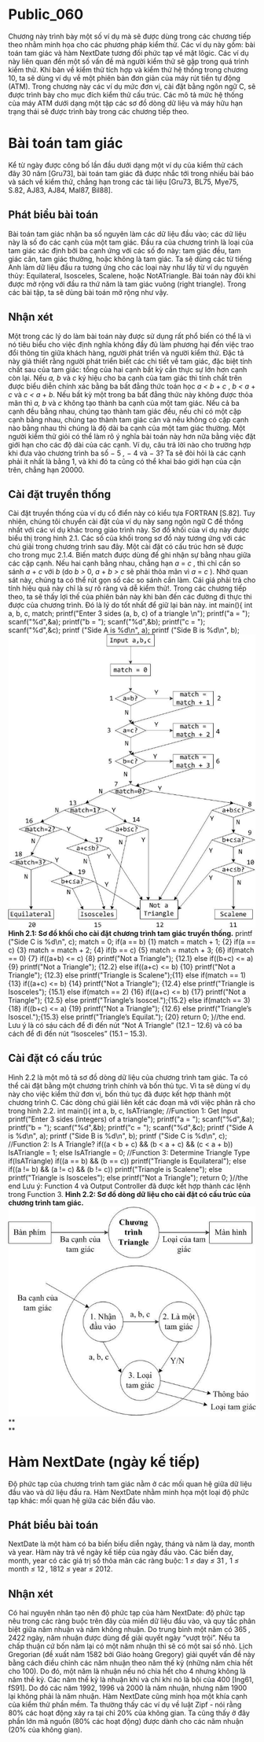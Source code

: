 # Public_060

Chương này trình bày một số ví dụ mà sẽ được dùng trong các chương tiếp theo nhằm minh họa cho các phương pháp kiểm thử. Các ví dụ này gồm: bài toán tam giác và hàm NextDate tương đối phức tạp về mặt lôgic. Các ví dụ này liên quan đến một số vấn đề mà người kiểm thử sẽ gặp trong quá trình kiểm thử. Khi bàn về kiểm thử tích hợp và kiểm thử hệ thống trong chương 10, ta sẽ dùng ví dụ về một phiên bản đơn giản của máy rút tiền tự động (ATM).
Trong chương này các ví dụ mức đơn vị, cài đặt bằng ngôn ngữ C, sẽ được trình bày cho mục đích kiểm thử cấu trúc. Các mô tả mức hệ thống của máy ATM dưới dạng một tập các sơ đồ dòng dữ liệu và máy hữu hạn trạng thái sẽ được trình bày trong các chương tiếp theo.

# Bài toán tam giác

Kể từ ngày được công bố lần đầu dưới dạng một ví dụ của kiểm thử cách đây 30 năm [Gru73], bài toán tam giác đã được nhắc tới trong nhiều bài báo và sách về kiểm thử, chẳng hạn trong các tài liệu [Gru73, BL75, Mye75, S.82, AJ83, AJ84, Mal87, Bil88].

## Phát biểu bài toán

Bài toán tam giác nhận ba số nguyên làm các dữ liệu đầu vào; các dữ liệu này là số đo các cạnh của một tam giác. Đầu ra của chương trình là loại của tam giác xác định bởi ba cạnh ứng với các số đo này: tam giác đều, tam giác cân, tam giác thường, hoặc không là tam giác. Ta sẽ dùng các từ tiếng Anh làm dữ liệu đầu ra tương ứng cho các loại này như lấy từ ví dụ nguyên thủy: Equilateral, Isosceles, Scalene, hoặc NotATriangle. Bài toán này đôi khi được mở rộng với đầu ra thứ năm là tam giác vuông (right triangle). Trong các bài tập, ta sẽ dùng bài toán mở rộng như vậy.

## Nhận xét

Một trong các lý do làm bài toán này được sử dụng rất phổ biến có thể là vì nó tiêu biểu cho việc định nghĩa không đầy đủ làm phương hại đến việc trao đổi thông tin giữa khách hàng, người phát triển và người kiểm thử. Đặc tả này giả thiết rằng người phát triển biết các chi tiết về tam giác, đặc biệt tính chất sau của tam giác: tổng của hai cạnh bất kỳ cần thực sự lớn hơn cạnh còn lại. Nếu _a, b_ và _c_ ký hiệu cho ba cạnh của tam giác thì tính chất trên được biểu diễn chính xác bằng ba bất đẳng thức toán học _a < b_ \+ _c_ , _b < a_ \+ _c_ và _c < a_ \+ _b_. Nếu bất kỳ một trong ba bất đẳng thức này không được thỏa mãn thì _a, b_ và _c_ không tạo thành ba cạnh của một tam giác. Nếu cả ba cạnh đều bằng nhau, chúng tạo thành tam giác đều, nếu chỉ có một cặp cạnh bằng nhau, chúng tạo thành tam giác cân và nếu không có cặp cạnh nào bằng nhau thì chúng là độ dài ba cạnh của một tam giác thường. Một người kiểm thử giỏi có thể làm rõ ý nghĩa bài toán này hơn nữa bằng việc đặt giới hạn cho các độ dài của các cạnh. Ví dụ, câu trả lời nào cho trường hợp khi đưa vào
chương trình ba số _−_ 5 _, −_ 4 và _−_ 3? Ta sẽ đòi hỏi là các cạnh phải ít nhất là bằng 1, và khi đó ta cũng có thể khai báo giới hạn của cận trên, chẳng hạn 20000.

## Cài đặt truyền thống

Cài đặt truyền thống của ví dụ cổ điển này có kiểu tựa FORTRAN [S.82]. Tuy nhiên, chúng tôi chuyển cài đặt của ví dụ này sang ngôn ngữ C để thống nhất với các ví dụ khác trong giáo trình này. Sơ đồ khối của ví dụ này được biểu thị trong hình 2.1. Các số của khối trong sơ đồ này tương ứng với các chú giải trong chương trình sau đây. Một cài đặt có cấu trúc hơn sẽ được cho trong mục 2.1.4.
Biến match được dùng để ghi nhận sự bằng nhau giữa các cặp cạnh. Nếu hai cạnh bằng nhau, chẳng hạn _a_ = _c_ , thì chỉ cần so sánh _a_ \+ _c_ với _b_ (do _b >_ 0, _a_ \+ _b > c_ sẽ phải thỏa mãn vì _a_ = _c_ ). Nhờ quan sát này, chúng ta có thể rút gọn số các so sánh cần làm. Cái giá phải trả cho tính hiệu quả này chỉ là sự rõ ràng và dễ kiểm thử!.
Trong các chương tiếp theo, ta sẽ thấy lợi thế của phiên bản này khi bàn đến các đường đi thực thi được của chương trình. Đó là lý do tốt nhất để giữ lại bản này.
int main(){
int a, b, c, match;
printf("Enter 3 sides (a, b, c) of a triangle \n"); printf("a = ");
scanf("%d",&a);
printf("b = ");
scanf("%d",&b);
printf("c = ");
scanf("%d",&c);
printf ("Side A is %d\n", a); printf ("Side B is %d\n", b);
![](images/image1.png)
**Hình 2.1: Sơ đồ khối cho cài đặt chương trình tam giác truyền thống.**
printf ("Side C is %d\n", c); match = 0;
if(a == b) {1}
match = match + 1; {2}
if(a == c) {3}
match = match + 2; {4}
if(b == c) {5}
match = match + 3; {6}
if(match == 0) {7}
if((a+b) <= c) {8}
printf("Not a Triangle"); {12.1} else if((b+c) <= a) {9}
printf("Not a Triangle"); {12.2} else if((a+c) <= b) {10} printf("Not a Triangle"); {12.3}
else printf("Triangle is Scalene");{11}
else
if(match == 1) {13}
if((a+c) <= b) {14}
printf("Not a Triangle"); {12.4} else printf("Triangle is Isosceles"); {15.1}
else
if(match == 2) {16}
if((a+c) <= b) {17}
printf("Not a Triangle"); {12.5}
else printf("Triangle’s Isoscel.");{15.2} 
else if(match == 3) {18} if((b+c) <= a) {19}
printf("Not a Triangle"); {12.6} else
printf("Triangle’s Isoscel.");{15.3} 
else printf("Triangle’s Equilat."); {20}
return 0;
}//the end.
Lưu ý là có sáu cách để đi đến nút “Not A Triangle” (12.1 – 12.6) và có ba cách để đi đến nút “Isosceles” (15.1 – 15.3).

## Cài đặt có cấu trúc

Hình 2.2 là một mô tả sơ đồ dòng dữ liệu của chương trình tam giác. Ta có thể cài đặt bằng một chương trình chính và bốn thủ tục. Vì ta sẽ dùng ví dụ này cho việc kiểm thử đơn vị, bốn thủ tục đã được kết hợp thành một chương trình C. Các dòng chú giải liên kết các đoạn mã với việc phân rã cho trong hình 2.2.
int main(){
int a, b, c, IsATriangle;
//Function 1: Get Input
printf("Enter 3 sides (integers) of a triangle"); printf("a = ");
scanf("%d",&a);
printf("b = ");
scanf("%d",&b);
printf("c = ");
scanf("%d",&c);
printf ("Side A is %d\n", a); printf ("Side B is %d\n", b); printf ("Side C is %d\n", c);
//Function 2: Is A Triangle?
if((a < b + c) && (b < a + c) && (c < a + b)) IsATriangle = 1;
else IsATriangle = 0;
//Function 3: Determine Triangle Type if(IsATriangle)
if((a == b) && (b == c)) printf("Triangle is Equilateral");
else if((a != b) && (a != c) && (b != c))
printf("Triangle is Scalene"); else printf("Triangle is Isosceles");
else printf("Not a Triangle");
return 0;
}//the end
Lưu ý: Function 4 và Output Controller đã được kết hợp thành các lệnh trong Function 3.
**Hình 2.2: Sơ đồ dòng dữ liệu cho cài đặt có cấu trúc của chương trình tam giác.** ![](images/image2.png) **  
**

# Hàm NextDate (ngày kế tiếp)

Độ phức tạp của chương trình tam giác nằm ở các mối quan hệ giữa dữ liệu đầu vào và dữ liệu đầu ra. Hàm NextDate nhằm minh họa một loại độ phức tạp khác: mối quan hệ giữa các biến đầu vào.

## Phát biểu bài toán

NextDate là một hàm có ba biến biểu diễn ngày, tháng và năm là day, month và year. Hàm này trả về ngày kế tiếp của ngày đầu vào. Các biến day, month, year có các giá trị số thỏa mãn các ràng buộc: 1 _≤_ day _≤_ 31 _,_ 1 _≤_ month _≤_ 12 _,_ 1812 _≤_ year _≤_ 2012.

## Nhận xét

Có hai nguyên nhân tạo nên độ phức tạp của hàm NextDate: độ phức tạp nêu trong các ràng buộc trên đây của miền dữ liệu đầu vào, và quy tắc phân biệt giữa năm nhuận và năm không nhuận. Do trung bình một năm có 365 _,_ 2422 ngày, năm nhuận được dùng để giải quyết ngày “vượt trội”. Nếu ta chấp thuận cứ bốn năm lại có một năm nhuận thì sẽ có một sai số nhỏ. Lịch Gregorian (đề xuất năm 1582 bởi Giáo hoàng Gregory) giải quyết vấn đề này bằng cách điều chỉnh các năm nhuận theo năm thế kỷ (những năm chia hết cho 100). Do đó, một năm là nhuận nếu nó chia hết cho 4 nhưng không là năm thế kỷ. Các năm thế kỷ là nhuận khi và chỉ khi nó là bội của 400 [Ing61, fS91]. Do đó các năm 1992, 1996 và 2000 là năm nhuận, nhưng năm 1900 lại không phải là năm nhuận.
Hàm NextDate cũng minh họa một khía cạnh của kiểm thử phần mềm. Ta thường thấy các ví dụ về luật Zipf - nói rằng 80% các hoạt động xảy ra tại chỉ 20% của không gian. Ta cũng thấy ở đây phần lớn mã nguồn (80% các hoạt động) được dành cho các năm nhuận (20% của không gian).